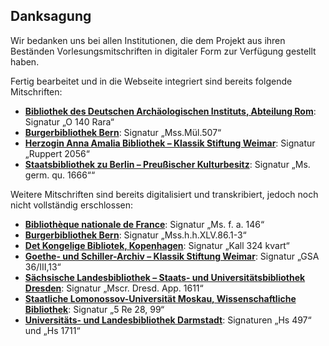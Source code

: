 Danksagung
----------

Wir bedanken uns bei allen Institutionen, die dem Projekt aus ihren
Beständen Vorlesungsmitschriften in digitaler Form zur Verfügung
gestellt haben.

Fertig bearbeitet und in die Webseite integriert sind bereits folgende
Mitschriften:

-   **[Bibliothek des Deutschen Archäologischen Instituts, Abteilung
    Rom](http://www.dainst.org/de/department/bibliothek-rom "Bibliothek des Deutschen Archäologischen Instituts, Abteilung Rom")**:
    Signatur „O 140 Rara“
-   **[Burgerbibliothek
    Bern](http://www.burgerbib.ch/d/index.html "Burgerbibliothek Bern")**:
    Signatur „Mss.Mül.507“
-   **[Herzogin Anna Amalia Bibliothek – Klassik Stiftung
    Weimar](http://www.klassik-stiftung.de/einrichtungen/herzogin-anna-amalia-bibliothek/ "Herzogin Anna Amalia Bibliothek – Klassik Stiftung Weimar")**:
    Signatur „Ruppert 2056“
-   **[Staatsbibliothek zu Berlin – Preußischer
    Kulturbesitz](http://staatsbibliothek-berlin.de/ "Staatsbibliothek zu Berlin – Preußischer Kulturbesitz")**:
    Signatur „Ms. germ. qu. 1666““

Weitere Mitschriften sind bereits digitalisiert und transkribiert,
jedoch noch nicht vollständig erschlossen:

-   **[Bibliothèque nationale de
    France](http://www.bnf.fr/fr/acc/x.accueil.html "Bibliothèque nationale de France")**:
    Signatur „Ms. f. a. 146“
-   **[Burgerbibliothek
    Bern](http://www.burgerbib.ch/d/index.html "Burgerbibliothek Bern")**:
    Signatur „Mss.h.h.XLV.86.1-3“
-   **[Det Kongelige Bibliotek,
    Kopenhagen](http://www.kb.dk/da/index.html "Det Kongelige Bibliotek, Kopenhagen“")**:
    Signatur „Kall 324 kvart“
-   **[Goethe- und Schiller-Archiv – Klassik Stiftung
    Weimar](http://www.klassik-stiftung.de/einrichtungen/goethe-und-schiller-archiv/ "Goethe- und Schiller-Archiv – Klassik Stiftung Weimar")**:
    Signatur „GSA 36/III,13“
-   **[Sächsische Landesbibliothek – Staats- und Universitätsbibliothek
    Dresden](http://www.slub-dresden.de/startseite/ "Sächsische Landesbibliothek – Staats- und Universitätsbibliothek Dresden")**:
    Signatur „Mscr. Dresd. App. 1611“
-   **[Staatliche Lomonossov-Universität Moskau, Wissenschaftliche
    Bibliothek](http://nbmgu.ru/ "Staatliche Lomonossov-Universität Moskau, Wissenschaftliche Bibliothek")**:
    Signatur „5 Re 28, 99“
-   **[Universitäts- und Landesbibliothek
    Darmstadt](http://www.ucl.ac.uk/library/special-coll/ "University CollUniversitäts- und Landesbibliothek Darmstadt")**:
    Signaturen „Hs 497“ und „Hs 1711“

